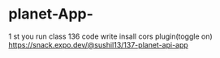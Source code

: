 # planet-App- 
1 st you run class 136 code 
write insall cors plugin(toggle on) 
https://snack.expo.dev/@sushil13/137-planet-api-app
